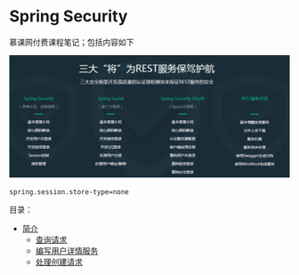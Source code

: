 # Spring Security
慕课网付费课程笔记；包括内容如下

![](/assets/image/imooc/spring_secunity/snipaste_20180801_143958.png)

```
spring.session.store-type=none
```

目录：

* [简介](chapter/imooc/spring_security/mvc_restfull_api/index.md)
  * [查询请求](chapter/imooc/spring_security/mvc_restfull_api/查询请求.md)
  * [编写用户详情服务](chapter/imooc/spring_security/mvc_restfull_api/编写用户详情服务.md)
  * [处理创建请求](chapter/imooc/spring_security/mvc_restfull_api/处理创建请求.md)
